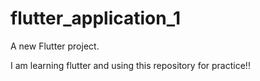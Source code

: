 # flutter_application_1

A new Flutter project.

I am learning flutter and using this repository for practice!!

